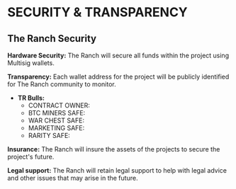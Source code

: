 # SECURITY & TRANSPARENCY

## The Ranch Security

**Hardware Security:** The Ranch will secure all funds within the project using Multisig wallets.

**Transparency:** Each wallet address for the project will be publicly identified for The Ranch community to monitor.

* **TR Bulls:**
  * CONTRACT OWNER:
  * BTC MINERS SAFE:&#x20;
  * WAR CHEST SAFE:
  * MARKETING SAFE:
  * RARITY SAFE:

**Insurance:** The Ranch will insure the assets of the projects to secure the project's future.

**Legal support:** The Ranch will retain legal support to help with legal advice and other issues that may arise in the future.
